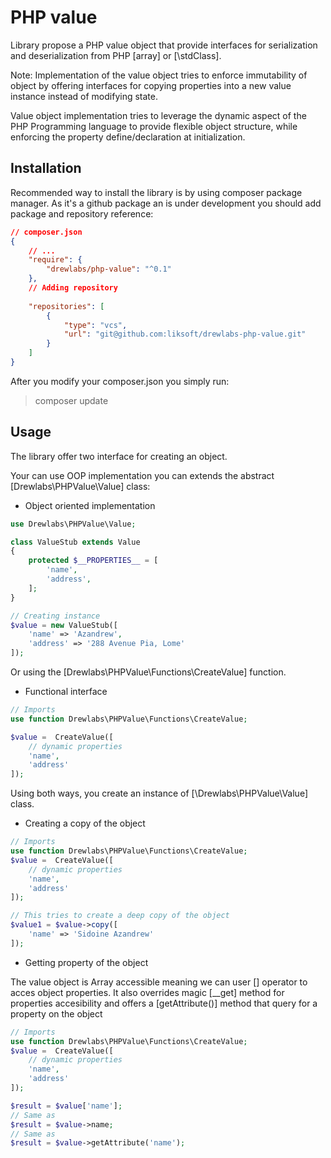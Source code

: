 # PHP value

Library propose a PHP value object that provide interfaces for serialization and deserialization from PHP [array] or [\stdClass].

Note: Implementation of the value object tries to enforce immutability of object by offering interfaces for copying properties into a new value instance instead of modifying state.

Value object implementation tries to leverage the dynamic aspect of the PHP Programming language to provide flexible object structure, while enforcing the property define/declaration at initialization.

## Installation

Recommended way to install the library is by using composer package manager. As it's a github package an is under development you should add package and repository reference:

```json
// composer.json
{
    // ...
    "require": {
        "drewlabs/php-value": "^0.1"
    },
    // Adding repository
    
    "repositories": [
        {
            "type": "vcs",
            "url": "git@github.com:liksoft/drewlabs-php-value.git"
        }
    ]
}
```

After you modify your composer.json you simply run:

> composer update

## Usage

The library offer two interface for creating an object. 

Your can use OOP implementation you can extends the abstract [Drewlabs\PHPValue\Value] class:

- Object oriented implementation

```php
use Drewlabs\PHPValue\Value;

class ValueStub extends Value
{
    protected $__PROPERTIES__ = [
        'name',
        'address',
    ];
}

// Creating instance
$value = new ValueStub([
    'name' => 'Azandrew',
    'address' => '288 Avenue Pia, Lome'
]);
```

Or using the [Drewlabs\PHPValue\Functions\CreateValue] function.

- Functional interface

```php
// Imports
use function Drewlabs\PHPValue\Functions\CreateValue;

$value =  CreateValue([
    // dynamic properties
    'name',
    'address'
]);
```

Using both ways, you create an instance of [\Drewlabs\PHPValue\Value] class.

- Creating a copy of the object

```php
// Imports
use function Drewlabs\PHPValue\Functions\CreateValue;
$value =  CreateValue([
    // dynamic properties
    'name',
    'address'
]);

// This tries to create a deep copy of the object
$value1 = $value->copy([
    'name' => 'Sidoine Azandrew'
]);
```

- Getting property of the object

The value object is Array accessible meaning we can user [] operator to acces object properties. It also overrides magic [__get] method for properties accesibility and offers a [getAttribute()] method that query for a property on the object

```php
// Imports
use function Drewlabs\PHPValue\Functions\CreateValue;
$value =  CreateValue([
    // dynamic properties
    'name',
    'address'
]);

$result = $value['name']; 
// Same as
$result = $value->name;
// Same as
$result = $value->getAttribute('name');
```
